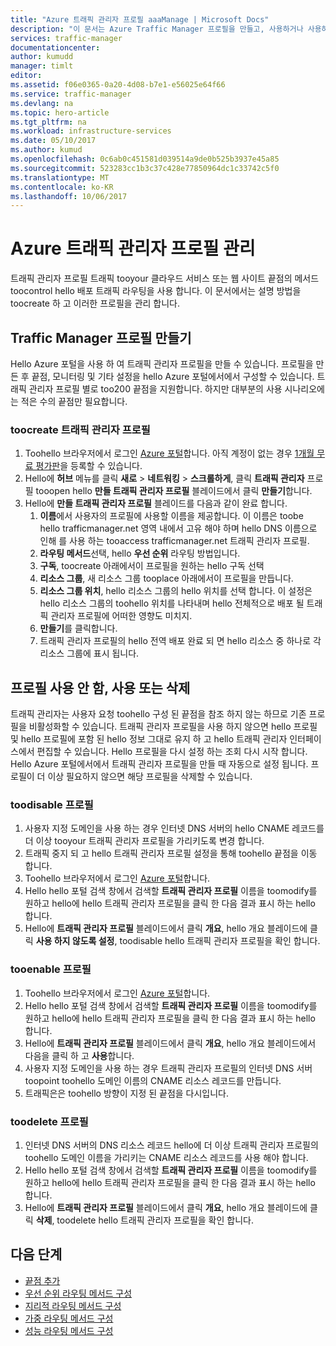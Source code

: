 ```yaml
---
title: "Azure 트래픽 관리자 프로필 aaaManage | Microsoft Docs"
description: "이 문서는 Azure Traffic Manager 프로필을 만들고, 사용하거나 사용하지 않도록 설정하며, 삭제하는 데 도움이 됩니다."
services: traffic-manager
documentationcenter: 
author: kumudd
manager: timlt
editor: 
ms.assetid: f06e0365-0a20-4d08-b7e1-e56025e64f66
ms.service: traffic-manager
ms.devlang: na
ms.topic: hero-article
ms.tgt_pltfrm: na
ms.workload: infrastructure-services
ms.date: 05/10/2017
ms.author: kumud
ms.openlocfilehash: 0c6ab0c451581d039514a9de0b525b3937e45a85
ms.sourcegitcommit: 523283cc1b3c37c428e77850964dc1c33742c5f0
ms.translationtype: MT
ms.contentlocale: ko-KR
ms.lasthandoff: 10/06/2017
---
```

# <a name="manage-an-azure-traffic-manager-profile"></a>Azure 트래픽 관리자 프로필 관리

트래픽 관리자 프로필 트래픽 tooyour 클라우드 서비스 또는 웹 사이트 끝점의 메서드 toocontrol hello 배포 트래픽 라우팅을 사용 합니다. 이 문서에서는 설명 방법을 toocreate 하 고 이러한 프로필을 관리 합니다.

## <a name="create-a-traffic-manager-profile"></a>Traffic Manager 프로필 만들기

Hello Azure 포털을 사용 하 여 트래픽 관리자 프로필을 만들 수 있습니다. 프로필을 만든 후 끝점, 모니터링 및 기타 설정을 hello Azure 포털에서에서 구성할 수 있습니다. 트래픽 관리자 프로필 별로 too200 끝점을 지원합니다. 하지만 대부분의 사용 시나리오에는 적은 수의 끝점만 필요합니다.

### <a name="toocreate-a-traffic-manager-profile"></a>toocreate 트래픽 관리자 프로필

1. Toohello 브라우저에서 로그인 [Azure 포털](http://portal.azure.com)합니다. 아직 계정이 없는 경우 [1개월 무료 평가판](https://azure.microsoft.com/free/)을 등록할 수 있습니다. 
2. Hello에 **허브** 메뉴를 클릭 **새로** > **네트워킹** > **스크롤하게**, 클릭 **트래픽 관리자** 프로필 tooopen hello **만들 트래픽 관리자 프로필** 블레이드에서 클릭 **만들기**합니다.
3. Hello에 **만들 트래픽 관리자 프로필** 블레이드를 다음과 같이 완료 합니다.
    1. **이름**에서 사용자의 프로필에 사용할 이름을 제공합니다. 이 이름은 toobe hello trafficmanager.net 영역 내에서 고유 해야 하며 hello DNS 이름으로 인해 <name>를 사용 하는 tooaccess trafficmanager.net 트래픽 관리자 프로필.
    2. **라우팅 메서드**선택, hello **우선 순위** 라우팅 방법입니다.
    3. **구독**, toocreate 아래에서이 프로필을 원하는 hello 구독 선택
    4. **리소스 그룹**, 새 리소스 그룹 tooplace 아래에서이 프로필을 만듭니다.
    5. **리소스 그룹 위치**, hello 리소스 그룹의 hello 위치를 선택 합니다. 이 설정은 hello 리소스 그룹의 toohello 위치를 나타내며 hello 전체적으로 배포 될 트래픽 관리자 프로필에 어떠한 영향도 미치지.
    6. **만들기**를 클릭합니다.
    7. 트래픽 관리자 프로필의 hello 전역 배포 완료 되 면 hello 리소스 중 하나로 각 리소스 그룹에 표시 됩니다.

## <a name="disable-enable-or-delete-a-profile"></a>프로필 사용 안 함, 사용 또는 삭제

트래픽 관리자는 사용자 요청 toohello 구성 된 끝점을 참조 하지 않는 하므로 기존 프로필을 비활성화할 수 있습니다. 트래픽 관리자 프로필을 사용 하지 않으면 hello 프로필 및 hello 프로필에 포함 된 hello 정보 그대로 유지 하 고 hello 트래픽 관리자 인터페이스에서 편집할 수 있습니다.  Hello 프로필을 다시 설정 하는 조회 다시 시작 합니다. Hello Azure 포털에서에서 트래픽 관리자 프로필을 만들 때 자동으로 설정 됩니다. 프로필이 더 이상 필요하지 않으면 해당 프로필을 삭제할 수 있습니다.

### <a name="toodisable-a-profile"></a>toodisable 프로필

1. 사용자 지정 도메인을 사용 하는 경우 인터넷 DNS 서버의 hello CNAME 레코드를 더 이상 tooyour 트래픽 관리자 프로필을 가리키도록 변경 합니다.
2. 트래픽 중지 되 고 hello 트래픽 관리자 프로필 설정을 통해 toohello 끝점을 이동 합니다.
3. Toohello 브라우저에서 로그인 [Azure 포털](http://portal.azure.com)합니다.
2. Hello hello 포털 검색 창에서 검색할 **트래픽 관리자 프로필** 이름을 toomodify를 원하고 hello에 hello 트래픽 관리자 프로필을 클릭 한 다음 결과 표시 하는 hello 합니다.
3. Hello에 **트래픽 관리자 프로필** 블레이드에서 클릭 **개요**, hello 개요 블레이드에 클릭 **사용 하지 않도록 설정**, toodisable hello 트래픽 관리자 프로필을 확인 합니다.

### <a name="tooenable-a-profile"></a>tooenable 프로필

1. Toohello 브라우저에서 로그인 [Azure 포털](http://portal.azure.com)합니다.
2. Hello hello 포털 검색 창에서 검색할 **트래픽 관리자 프로필** 이름을 toomodify를 원하고 hello에 hello 트래픽 관리자 프로필을 클릭 한 다음 결과 표시 하는 hello 합니다.
3. Hello에 **트래픽 관리자 프로필** 블레이드에서 클릭 **개요**, hello 개요 블레이드에서 다음을 클릭 하 고 **사용**합니다.
5. 사용자 지정 도메인을 사용 하는 경우 트래픽 관리자 프로필의 인터넷 DNS 서버 toopoint toohello 도메인 이름의 CNAME 리소스 레코드를 만듭니다.
6. 트래픽은은 toohello 방향이 지정 된 끝점을 다시입니다.

### <a name="toodelete-a-profile"></a>toodelete 프로필

1. 인터넷 DNS 서버의 DNS 리소스 레코드 hello에 더 이상 트래픽 관리자 프로필의 toohello 도메인 이름을 가리키는 CNAME 리소스 레코드를 사용 해야 합니다.
2. Hello hello 포털 검색 창에서 검색할 **트래픽 관리자 프로필** 이름을 toomodify를 원하고 hello에 hello 트래픽 관리자 프로필을 클릭 한 다음 결과 표시 하는 hello 합니다.
3. Hello에 **트래픽 관리자 프로필** 블레이드에서 클릭 **개요**, hello 개요 블레이드에 클릭 **삭제**, toodelete hello 트래픽 관리자 프로필을 확인 합니다.

## <a name="next-steps"></a>다음 단계

* [끝점 추가](traffic-manager-endpoints.md)
* [우선 순위 라우팅 메서드 구성](traffic-manager-configure-priority-routing-method.md)
* [지리적 라우팅 메서드 구성](traffic-manager-configure-geographic-routing-method.md) 
* [가중 라우팅 메서드 구성](traffic-manager-configure-weighted-routing-method.md)
* [성능 라우팅 메서드 구성](traffic-manager-configure-performance-routing-method.md)
